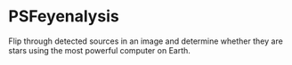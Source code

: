 # PSFeyenalysis
Flip through detected sources in an image and determine whether they are stars using the most powerful computer on Earth.
